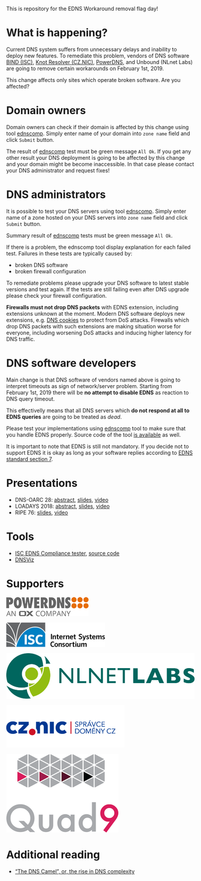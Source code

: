 This is repository for the EDNS Workaround removal flag day!

What is happening?
==================
Current DNS system suffers from unnecessary delays and inability to deploy new features. To remediate this problem, vendors of DNS software [BIND (ISC)](https://www.isc.org/blogs/end-to-bandaids/), 
[Knot Resolver (CZ.NIC)](https://en.blog.nic.cz/2018/03/14/together-for-better-stability-speed-and-further-extensibility-of-the-dns-ecosystem/), [PowerDNS](https://blog.powerdns.com/2018/03/22/removing-edns-workarounds/), and Unbound (NLnet Labs) are going to remove certain workarounds on February 1st, 2019.

This change affects only sites which operate broken software. Are you affected?

Domain owners
=============
Domain owners can check if their domain is affected by this change using tool [ednscomp](https://ednscomp.isc.org/ednscomp). Simply enter name of your domain into `zone name` field and click `Submit` button.

The result of [ednscomp](https://ednscomp.isc.org/ednscomp) test must be green message `All Ok`. If you get any other result your DNS deployment is going to be affected by this change and your domain might be become inaccessible. In that case please contact your DNS administrator and request fixes!

DNS administrators
==================
It is possible to test your DNS servers using tool [ednscomp](https://ednscomp.isc.org/ednscomp). Simply enter name of a zone hosted on your DNS servers into `zone name` field and click `Submit` button.

Summary result of [ednscomp](https://ednscomp.isc.org/ednscomp) tests must be green message `All Ok`.

If there is a problem, the ednscomp tool display explanation for each failed test. Failures in these tests are typically caused by:
* broken DNS software
* broken firewall configuration

To remediate problems please upgrade your DNS software to latest stable versions and test again. If the tests are still failing even after DNS upgrade please check your firewall configuration.

**Firewalls must not drop DNS packets** with EDNS extension, including extensions unknown at the moment. Modern DNS software deploys new extensions, e.g. [DNS cookies](https://tools.ietf.org/html/rfc7873) to protect from DoS attacks. Firewalls which drop DNS packets with such extensions are making situation worse for everyone, including worsening DoS attacks and inducing higher latency for DNS traffic.

DNS software developers
=======================
Main change is that DNS software of vendors named above is going to interpret timeouts as sign of network/server problem. Starting from February 1st, 2019 there will be **no attempt to disable EDNS** as reaction to DNS query timeout.

This effectivelly means that all DNS servers which **do not respond at all to EDNS queries** are going to be treated as *dead*.

Please test your implementations using [ednscomp](https://ednscomp.isc.org/ednscomp) tool to make sure that you handle EDNS properly. Source code of the tool [is available](https://gitlab.isc.org/isc-projects/DNS-Compliance-Testing) as well.

It is important to note that EDNS is still not mandatory. If you decide not to support EDNS it is okay as long as your software replies according to [EDNS standard section 7](https://tools.ietf.org/html/rfc6891#section-7).

Presentations
=============

 * DNS-OARC 28: [abstract](https://indico.dns-oarc.net/event/28/contributions/515/), [slides](https://indico.dns-oarc.net/event/28/contributions/515/attachments/490/799/Removing_EDNS_Workarounds.pdf), [video](https://www.youtube.com/watch?v=9YYH8JFH_bY&feature=youtu.be&t=5198)
 * LOADAYS 2018: [abstract](http://loadays.org/pages/dnsupdate.html), [slides](http://loadays.org/files/plexis-edns-workaround-removal-loadays-2018.pdf), [video](https://www.youtube.com/watch?v=OXbbH0ORmSY)
 * RIPE 76: [slides](https://ripe76.ripe.net/presentations/159-edns.pdf), [video](https://ripe76.ripe.net/archives/video/161)

Tools
=====

 * [ISC EDNS Compliance tester](https://ednscomp.isc.org/), [source code](https://gitlab.isc.org/isc-projects/DNS-Compliance-Testing)
 * [DNSViz](http://dnsviz.net/)

Supporters
==========

[![PowerDNS](/images/powerdns.png)](https://www.powerdns.com/)

[![ISC](/images/isc.png)](https://www.isc.org/)

[![NLnet Labs](/images/nlnetlabs.svg)](https://nlnetlabs.nl/)

[![CZ.NIC](/images/cznic.png)](https://www.nic.cz/)

[![Quad9](/images/quad9.png)](https://quad9.net/)

Additional reading
==================
 * [“The DNS Camel”, or, the rise in DNS complexity](https://blog.powerdns.com/2018/03/22/the-dns-camel-or-the-rise-in-dns-complexit/)
